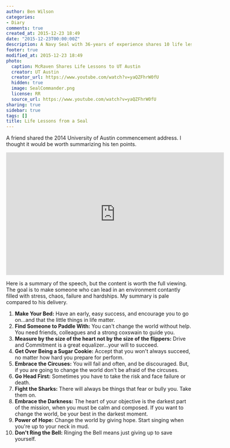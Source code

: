 ```yaml
---
author: Ben Wilson
categories:
- Diary
comments: true
created_at: 2015-12-23 18:49
date: "2015-12-23T00:00:00Z"
description: A Navy Seal with 36-years of experience shares 10 life lessons.
footer: true
modified_at: 2015-12-23 18:49
photo:
  caption: McRaven Shares Life Lessons to UT Austin
  creator: UT Austin
  creator_url: https://www.youtube.com/watch?v=yaQZFhrW0fU
  hidden: true
  image: SealCommander.png
  license: RR
  source_url: https://www.youtube.com/watch?v=yaQZFhrW0fU
sharing: true
sidebar: true
tags: []
title: Life Lessons from a Seal
---
```


A friend shared the 2014 University of Austin commencement address. I thought it would be worth summarizing his ten points.

<!--more-->

<div class='center-align'>
<embed width="592" height="333"
src="http://www.youtube.com/v/yaQZFhrW0fU">
</div>

Here is a summary of the speech, but the content is worth the full viewing. The goal is to make someone who can lead in an environment contantly filled with stress, chaos, failure and hardships. My summary is pale compared to his delivery.

1. **Make Your Bed:** Have an early, easy success, and encourage you to go on...and that the little things in life matter.
2. **Find Someone to Paddle With:** You can't change the world without help. You need friends, colleagues and a strong coxswain to guide you.
3. **Measure by the size of the heart not by the size of the flippers:** Drive and Commitment is a great equalizer...your will to succeed.
4. **Get Over Being a Sugar Cookie:** Accept that you won't always succeed, no matter how hard you prepare for perform.
5. **Embrace the Circuses:** You will fail and often, and be discouraged. But, if you are going to change the world don't be afraid of the circuses.
6. **Go Head First:** Sometimes you have to take the risk and face failure or death.
7. **Fight the Sharks:** There will always be things that fear or bully you. Take them on.
8. **Embrace the Darkness:** The heart of your objective is the darkest part of the mission, when you must be calm and composed. If you want to change the world, be your best in the darkest moment.
9. **Power of Hope:** Change the world by giving hope. Start singing when you're up to your neck in mud.
10. **Don't Ring the Bell:** Ringing the Bell means just giving up to save yourself.
